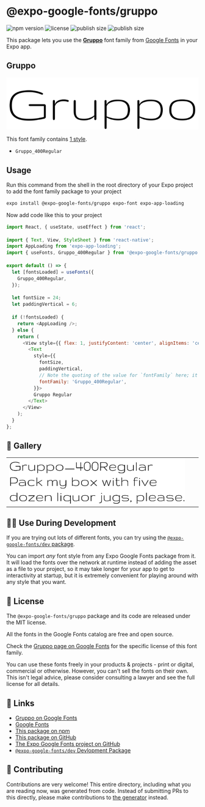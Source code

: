 # @expo-google-fonts/gruppo

![npm version](https://flat.badgen.net/npm/v/@expo-google-fonts/gruppo)
![license](https://flat.badgen.net/github/license/expo/google-fonts)
![publish size](https://flat.badgen.net/packagephobia/install/@expo-google-fonts/gruppo)
![publish size](https://flat.badgen.net/packagephobia/publish/@expo-google-fonts/gruppo)

This package lets you use the [**Gruppo**](https://fonts.google.com/specimen/Gruppo) font family from [Google Fonts](https://fonts.google.com/) in your Expo app.

## Gruppo

![Gruppo](./font-family.png)

This font family contains [1 style](#-gallery).

- `Gruppo_400Regular`

## Usage

Run this command from the shell in the root directory of your Expo project to add the font family package to your project
```sh
expo install @expo-google-fonts/gruppo expo-font expo-app-loading
```

Now add code like this to your project
```js
import React, { useState, useEffect } from 'react';

import { Text, View, StyleSheet } from 'react-native';
import AppLoading from 'expo-app-loading';
import { useFonts, Gruppo_400Regular } from '@expo-google-fonts/gruppo';

export default () => {
  let [fontsLoaded] = useFonts({
    Gruppo_400Regular,
  });

  let fontSize = 24;
  let paddingVertical = 6;

  if (!fontsLoaded) {
    return <AppLoading />;
  } else {
    return (
      <View style={{ flex: 1, justifyContent: 'center', alignItems: 'center' }}>
        <Text
          style={{
            fontSize,
            paddingVertical,
            // Note the quoting of the value for `fontFamily` here; it expects a string!
            fontFamily: 'Gruppo_400Regular',
          }}>
          Gruppo Regular
        </Text>
      </View>
    );
  }
};

```

## 🔡 Gallery


||||
|-|-|-|
|![Gruppo_400Regular](./Gruppo_400Regular.ttf.png)||||


## 👩‍💻 Use During Development

If you are trying out lots of different fonts, you can try using the [`@expo-google-fonts/dev` package](https://github.com/expo/google-fonts/tree/master/font-packages/dev#readme).

You can import *any* font style from any Expo Google Fonts package from it. It will load the fonts
over the network at runtime instead of adding the asset as a file to your project, so it may take longer
for your app to get to interactivity at startup, but it is extremely convenient
for playing around with any style that you want.

## 📖 License

The `@expo-google-fonts/gruppo` package and its code are released under the MIT license.

All the fonts in the Google Fonts catalog are free and open source.

Check the [Gruppo page on Google Fonts](https://fonts.google.com/specimen/Gruppo) for the specific license of this font family.

You can use these fonts freely in your products & projects - print or digital, commercial or otherwise. However, you can't sell the fonts on their own. This isn't legal advice, please consider consulting a lawyer and see the full license for all details.

## 🔗 Links

- [Gruppo on Google Fonts](https://fonts.google.com/specimen/Gruppo)
- [Google Fonts](https://fonts.google.com/)
- [This package on npm](https://www.npmjs.com/package/@expo-google-fonts/gruppo)
- [This package on GitHub](https://github.com/expo/google-fonts/tree/master/font-packages/gruppo)
- [The Expo Google Fonts project on GitHub](https://github.com/expo/google-fonts)
- [`@expo-google-fonts/dev` Devlopment Package](https://github.com/expo/google-fonts/tree/master/font-packages/dev)

## 🤝 Contributing

Contributions are very welcome! This entire directory, including what you are reading now, was generated from code. Instead of submitting PRs to this directly, please make contributions to [the generator](https://github.com/expo/google-fonts/tree/master/packages/generator) instead.
